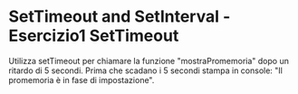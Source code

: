 # SetTimeout and SetInterval - Esercizio1 SetTimeout

Utilizza setTimeout per chiamare la funzione "mostraPromemoria" dopo un ritardo di 5 secondi.
Prima che scadano i 5 secondi stampa in console: "Il promemoria è in fase di impostazione".